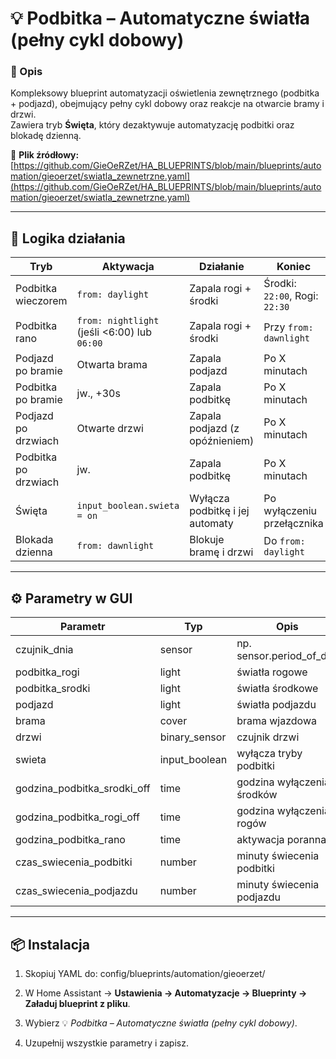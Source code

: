 # 💡 Podbitka – Automatyczne światła (pełny cykl dobowy)

### 📘 Opis

Kompleksowy blueprint automatyzacji oświetlenia zewnętrznego (podbitka + podjazd),
obejmujący pełny cykl dobowy oraz reakcje na otwarcie bramy i drzwi.  
Zawiera tryb **Święta**, który dezaktywuje automatyzację podbitki oraz blokadę dzienną.

📄 **Plik źródłowy:**  
[https://github.com/GieOeRZet/HA_BLUEPRINTS/blob/main/blueprints/automation/gieoerzet/swiatla_zewnetrzne.yaml](https://github.com/GieOeRZet/HA_BLUEPRINTS/blob/main/blueprints/automation/gieoerzet/swiatla_zewnetrzne.yaml)

---

## 🧭 Logika działania

| Tryb | Aktywacja | Działanie | Koniec |
|------|------------|------------|--------|
| Podbitka wieczorem | `from: daylight` | Zapala rogi + środki | Środki: `22:00`, Rogi: `22:30` |
| Podbitka rano | `from: nightlight` (jeśli <6:00) lub `06:00` | Zapala rogi + środki | Przy `from: dawnlight` |
| Podjazd po bramie | Otwarta brama | Zapala podjazd | Po X minutach |
| Podbitka po bramie | jw., +30s | Zapala podbitkę | Po X minutach |
| Podjazd po drzwiach | Otwarte drzwi | Zapala podjazd (z opóźnieniem) | Po X minutach |
| Podbitka po drzwiach | jw. | Zapala podbitkę | Po X minutach |
| Święta | `input_boolean.swieta = on` | Wyłącza podbitkę i jej automaty | Po wyłączeniu przełącznika |
| Blokada dzienna | `from: dawnlight` | Blokuje bramę i drzwi | Do `from: daylight` |

---

## ⚙️ Parametry w GUI

| Parametr | Typ | Opis |
|-----------|-----|------|
| czujnik_dnia | sensor | np. sensor.period_of_day |
| podbitka_rogi | light | światła rogowe |
| podbitka_srodki | light | światła środkowe |
| podjazd | light | światła podjazdu |
| brama | cover | brama wjazdowa |
| drzwi | binary_sensor | czujnik drzwi |
| swieta | input_boolean | wyłącza tryby podbitki |
| godzina_podbitka_srodki_off | time | godzina wyłączenia środków |
| godzina_podbitka_rogi_off | time | godzina wyłączenia rogów |
| godzina_podbitka_rano | time | aktywacja poranna |
| czas_swiecenia_podbitki | number | minuty świecenia podbitki |
| czas_swiecenia_podjazdu | number | minuty świecenia podjazdu |

---

## 📦 Instalacja

1. Skopiuj YAML do:
config/blueprints/automation/gieoerzet/

2. W Home Assistant → **Ustawienia → Automatyzacje → Blueprinty → Załaduj blueprint z pliku**.
3. Wybierz 💡 *Podbitka – Automatyczne światła (pełny cykl dobowy)*.
4. Uzupełnij wszystkie parametry i zapisz.
